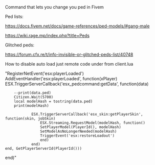 Command that lets you change you ped in Fivem

Ped lists:

https://docs.fivem.net/docs/game-references/ped-models/#gang-male

https://wiki.rage.mp/index.php?title=Peds

Glitched peds:

https://forum.cfx.re/t/info-invisible-or-glitched-peds-list/40748


How to disable auto load just remote code under from client.lua

"RegisterNetEvent('esx:playerLoaded')
AddEventHandler('esx:playerLoaded', function(xPlayer)
	ESX.TriggerServerCallback('esx_pedcommand:getData', function(data)
    
        --print(data.ped)
        Citizen.Wait(5700)
        local modelHash = tostring(data.ped)
        print(modelHash)

                ESX.TriggerServerCallback('esx_skin:getPlayerSkin', function(skin, jobSkin)
                    ESX.Streaming.RequestModel(modelHash, function()
                    SetPlayerModel(PlayerId(), modelHash)
                    SetModelAsNoLongerNeeded(modelHash)
                    TriggerEvent('esx:restoreLoadout')
                    end)
                end)
    end, GetPlayerServerId(PlayerId()))
end)"


